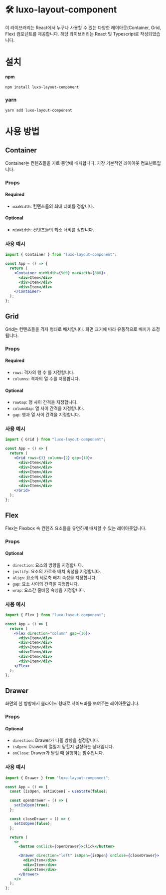 # 🛠️ luxo-layout-component

이 라이브러리는 React에서 누구나 사용할 수 있는 다양한 레이아웃(Container, Grid, Flex) 컴포넌트를 제공합니다.
해당 라이브러리는 React 및 Typescript로 작성되었습니다.

# 설치

#### npm

```
npm install luxo-layout-component
```

### yarn

```
yarn add luxo-layout-component
```

# 사용 방법

## Container

Container는 컨텐츠들을 가로 중앙에 배치합니다. 가장 기본적인 레이아웃 컴포넌트입니다.

### Props

#### Required

- `maxWidth`: 컨텐츠들의 최대 너비를 정합니다.

#### Optional

- `minWidth`: 컨텐츠들의 최소 너비를 정합니다.

### 사용 예시

```jsx
import { Container } from "luxo-layout-component";

const App = () => {
  return (
    <Container minWidth={500} maxWidth={800}>
      <div>Item</div>
      <div>Item</div>
      <div>Item</div>
    </Container>
  );
};
```

## Grid

Grid는 컨텐츠들을 격자 형태로 배치합니다. 화면 크기에 따라 유동적으로 배치가 조정됩니다.

### Props

#### Required

- `rows`: 격자의 행 수 를 지정합니다.
- `columns`: 격자의 열 수를 지정합니다.

#### Optional

- `rowGap`: 행 사이 간격을 지정합니다.
- `columnGap`: 열 사이 간격을 지정합니다.
- `gap`: 행과 열 사이 간격을 지정합니다.

### 사용 예시

```jsx
import { Grid } from "luxo-layout-component";

const App = () => {
  return (
    <Grid rows={3} column={2} gap={10}>
      <div>Item</div>
      <div>Item</div>
      <div>Item</div>
      <div>Item</div>
      <div>Item</div>
      <div>Item</div>
    </Grid>
  );
};
```

## Flex

Flex는 Flexbox 속 컨텐츠 요소들을 유연하게 배치할 수 있는 레이아웃입니다.

### Props

#### Optional

- `direction`: 요소의 방향을 지정합니다.
- `justify`: 요소의 가로축 배치 속성을 지정합니다.
- `align`: 요소의 세로축 배치 속성을 지정합니다.
- `gap`: 요소 사이의 간격을 지정합니다.
- `wrap`: 요소간 줄바꿈 속성을 지정합니다.

### 사용 예시

```jsx
import { Flex } from "luxo-layout-component";

const App = () => {
  return (
    <Flex direction="column" gap={10}>
      <div>Item</div>
      <div>Item</div>
      <div>Item</div>
      <div>Item</div>
      <div>Item</div>
      <div>Item</div>
    </Flex>
  );
};
```

## Drawer

화면의 한 방향에서 슬라이드 형태로 사이드바를 보여주는 레이아웃입니다.

### Props

#### Optional

- `direction`: Drawer가 나올 방향을 설정합니다.
- `isOpen`: Drawer의 열릴지 닫힐지 결정하는 상태입니다.
- `onClose`: Drawer가 닫힐 때 실행하는 함수입니다.

### 사용 예시

```jsx
import { Drawer } from "luxo-layout-component";

const App = () => {
  const [isOpen, setIsOpen] = useState(false);

  const openDrawer = () => {
    setIsOpen(true);
  };

  const closeDrawer = () => {
    setIsOpen(false);
  };

  return (
    <>
      <button onClick={openDrawer}>click</button>

      <Drawer direction="left" isOpen={isOpen} onClose={closeDrawer}>
        <div>Item</div>
        <div>Item</div>
        <div>Item</div>
      </Drawer>
    </>
  );
};
```
